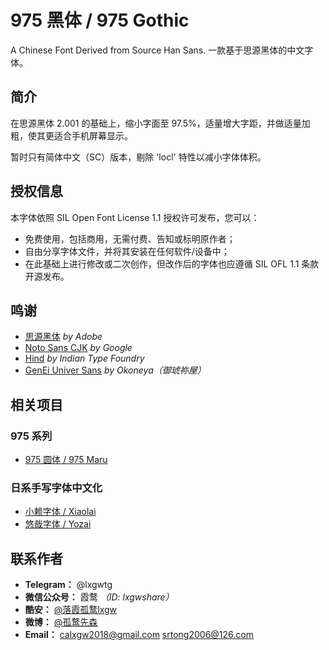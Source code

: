 # 975 黑体 / 975 Gothic
A Chinese Font Derived from Source Han Sans. 一款基于思源黑体的中文字体。


## 简介
在思源黑体 2.001 的基础上，缩小字面至 97.5%，适量增大字距，并做适量加粗，使其更适合手机屏幕显示。

暂时只有简体中文（SC）版本，剔除 'locl' 特性以减小字体体积。

## 授权信息
本字体依照 SIL Open Font License 1.1 授权许可发布，您可以： 
- 免费使用，包括商用，无需付费、告知或标明原作者；
- 自由分享字体文件，并将其安装在任何软件/设备中；
- 在此基础上进行修改或二次创作，但改作后的字体也应遵循 SIL OFL 1.1 条款开源发布。

## 鸣谢
- [思源黑体](https://github.com/adobe-fonts/source-han-sans) *by Adobe*
- [Noto Sans CJK](https://github.com/googlefonts/noto-cjk) *by Google*
- [Hind](https://github.com/itfoundry/hind) *by Indian Type Foundry*
- [GenEi Univer Sans](https://okoneya.jp/font/download.html#dl-geus) *by Okoneya（御琥祢屋）*

## 相关项目
### 975 系列
- [975 圆体 / 975 Maru](https://github.com/lxgw/975maru)
### 日系手写字体中文化
- [小赖字体 / Xiaolai](https://github.com/lxgw/kose-font)
- [悠哉字体 / Yozai](https://github.com/lxgw/yozai-font)

## 联系作者

- **Telegram：** @lxgwtg
- **微信公众号：** 霞鹜 *（ID: lxgwshare）*
- **酷安：** [@落霞孤鹜lxgw](https://www.coolapk.com/u/633884)
- **微博：** [@孤鹜先森](https://weibo.com/6624339726)
- **Email：** calxgw2018@gmail.com srtong2006@126.com

